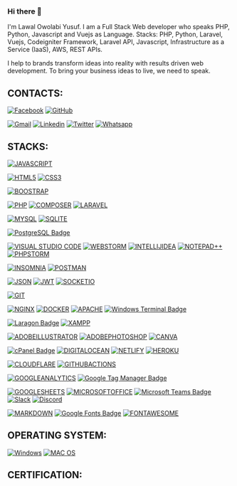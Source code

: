 ### Hi there 👋
I'm Lawal Owolabi Yusuf. I am a Full Stack Web developer who speaks PHP, Python, Javascript and Vuejs as Language.
Stacks: PHP, Python, Laravel, Vuejs, Codeigniter Framework, Laravel API, Javascript, Infrastructure as a Service (IaaS), AWS, REST APIs.

I help to brands transform ideas into reality with results driven web development. To bring your business ideas to live, we need to speak.

## CONTACTS:

[![Facebook](https://img.shields.io/badge/facebook-005FED.svg?style=for-the-badge&logo=facebook&logoColor=white)](https://www.facebook.com/yusuf.lawal.336333?mibextid=ZbWKwL/)
[![GitHub](https://img.shields.io/badge/Github-100000?style=for-the-badge&logo=github&logoColor=white)](https://github.com/lawalyusuf)

[![Gmail](https://img.shields.io/badge/-Gmail-FF0000?style=for-the-badge&labelColor=FF0000&logo=gmail&logoColor=white)](mailto:lawalyusuf@gmail.com?subject=[GitHub])
[![Linkedin](https://img.shields.io/badge/-Linkedin-0e76a8?style=for-the-badge&logo=Linkedin&logoColor=white)](https://www.linkedin.com/in/lawal-owolabi-yusuf-04976b143)
[![Twitter](https://img.shields.io/badge/twitter-1DA1F2.svg?style=for-the-badge&logo=twitter&logoColor=white)](https://twitter.com/Mind_Programing)
[![Whatsapp](https://img.shields.io/badge/-Whatsapp-4AC959?style=for-the-badge&logo=whatsapp&logoColor=white)](https://wa.me/message/+2347035579326)


## STACKS:

[![JAVASCRIPT](https://img.shields.io/badge/JavaScript-323330?style=for-the-badge&logo=javascript&logoColor=F7DF1E)](https://github.com/lawalyusuf)
<!-- [![TYPESCRIPT](https://img.shields.io/badge/TypeScript-007ACC?style=for-the-badge&logo=typescript&logoColor=white)](https://github.com/lawalyusuf)
[![ANGULAR](https://img.shields.io/badge/Angular-DD0031?style=for-the-badge&logo=angular&logoColor=white)](https://github.com/lawalyusuf)
[![IONIC](https://img.shields.io/badge/Ionic-3880FF?style=for-the-badge&logo=ionic&logoColor=white)](https://github.com/lawalyusuf)
[![REACT](https://img.shields.io/badge/React-20232A?style=for-the-badge&logo=react&logoColor=61DAFB)](https://github.com/lawalyusuf)
[![NEXT.JS](https://img.shields.io/badge/Nest.js-100000?style=for-the-badge&logo=next.js&logoColor=white)](https://github.com/lawalyusuf)
[![NODE.JS](https://img.shields.io/badge/node-20232A?style=for-the-badge&logo=node.js&logoColor=339933)](https://github.com/lawalyusuf)
[![NEST.JS](https://img.shields.io/badge/nestjs-20232A?style=for-the-badge&logo=nestjs&logoColor=E0234E)](https://github.com/lawalyusuf) -->

[![HTML5](https://img.shields.io/badge/HTML5-E34F26?style=for-the-badge&logo=html5&logoColor=white)](https://github.com/lawalyusuf)
[![CSS3](https://img.shields.io/badge/CSS3-1572B6?style=for-the-badge&logo=css3&logoColor=white)](https://github.com/lawalyusuf)
<!-- [![SASS](https://img.shields.io/badge/Sass-CC6699?style=for-the-badge&logo=sass&logoColor=white)](https://github.com/lawalyusuf)
[![TAILWINDCSS](https://img.shields.io/badge/Tailwind_CSS-38B2AC?style=for-the-badge&logo=tailwind-css&logoColor=white)](https://github.com/lawalyusuf) -->
[![BOOSTRAP](https://img.shields.io/badge/Bootstrap-563D7C?style=for-the-badge&logo=bootstrap&logoColor=white)](https://github.com/lawalyusuf)
<!-- [![MATERIALUI](https://img.shields.io/badge/Material%20UI-007FFF?style=for-the-badge&logo=mui&logoColor=white)](https://github.com/lawalyusuf) -->

[![PHP](https://img.shields.io/badge/PHP-777BB4?style=for-the-badge&logo=php&logoColor=white)]()
[![COMPOSER](https://img.shields.io/badge/Composer-885630?style=for-the-badge&logo=Composer&logoColor=white)]()
[![LARAVEL](https://img.shields.io/badge/Laravel-FF2D20?style=for-the-badge&logo=laravel&logoColor=white)]()

[![MYSQL](https://img.shields.io/badge/MySQL-005C84?style=for-the-badge&logo=mysql&logoColor=white)]()
[![SQLITE](https://img.shields.io/badge/SQLite-07405E?style=for-the-badge&logo=sqlite&logoColor=white)]()
<!-- [![FIREBASE](https://img.shields.io/badge/firebase-ffca28?style=for-the-badge&logo=firebase&logoColor=black)]() -->
[![PostgreSQL Badge](https://img.shields.io/badge/PostgreSQL-4169E1?logo=postgresql&logoColor=fff&style=for-the-badge)]()

<!-- [![NODEJS](https://img.shields.io/badge/Node.js-339933?style=for-the-badge&logo=nodedotjs&logoColor=white)]()
[![NPM](https://img.shields.io/badge/npm-CB3837?style=for-the-badge&logo=npm&logoColor=white)]()
[![YARN](https://img.shields.io/badge/Yarn-2C8EBB?style=for-the-badge&logo=yarn&logoColor=white)]()
[![WEBPACK](https://img.shields.io/badge/Webpack-8DD6F9?style=for-the-badge&logo=Webpack&logoColor=white)]() -->

[![VISUAL STUDIO CODE](https://img.shields.io/badge/Visual_Studio_Code-0078D4?style=for-the-badge&logo=visual%20studio%20code&logoColor=white)]()
[![WEBSTORM](https://img.shields.io/badge/WebStorm-000000?style=for-the-badge&logo=WebStorm&logoColor=white)]()
[![INTELLIJIDEA](https://img.shields.io/badge/IntelliJIDEA-000000.svg?style=for-the-badge&logo=intellij-idea&logoColor=white)]()
[![NOTEPAD++](https://img.shields.io/badge/Notepad++-90E59A.svg?style=for-the-badge&logo=notepad%2B%2B&logoColor=black)]()
[![PHPSTORM](http://img.shields.io/badge/-PHPStorm-181717?style=for-the-badge&logo=phpstorm&logoColor=white)]()
<!-- [![VISUALSTUDIO](https://img.shields.io/badge/Visual_Studio-5C2D91?style=for-the-badge&logo=visual%20studio&logoColor=white)]() -->
<!-- [![ANDROIDSTUDIO](https://img.shields.io/badge/Android_Studio-3DDC84?style=for-the-badge&logo=android-studio&logoColor=white)]() -->

[![INSOMNIA](https://img.shields.io/badge/Insomnia-5849be?style=for-the-badge&logo=Insomnia&logoColor=white)]()
[![POSTMAN](https://img.shields.io/badge/Postman-FF6C37?style=for-the-badge&logo=Postman&logoColor=white)]()

[![JSON](https://img.shields.io/badge/json-5E5C5C?style=for-the-badge&logo=json&logoColor=white)]()
[![JWT](https://img.shields.io/badge/JWT-000000?style=for-the-badge&logo=JSON%20web%20tokens&logoColor=white)]()
[![SOCKETIO](https://img.shields.io/badge/Socket.io-010101?&style=for-the-badge&logo=Socket.io&logoColor=white)]()

<!-- [![GRADLE](https://img.shields.io/badge/gradle-02303A?style=for-the-badge&logo=gradle&logoColor=white)]() -->

[![GIT](https://img.shields.io/badge/GIT-E44C30?style=for-the-badge&logo=git&logoColor=white)]()

[![NGINX](https://img.shields.io/badge/Nginx-009639?style=for-the-badge&logo=nginx&logoColor=white)]()
[![DOCKER](https://img.shields.io/badge/Docker-2CA5E0?style=for-the-badge&logo=docker&logoColor=white)]()
[![APACHE](https://img.shields.io/badge/Apache-D22128?style=for-the-badge&logo=Apache&logoColor=white)]()
[![Windows Terminal Badge](https://img.shields.io/badge/Windows%20Terminal-4D4D4D?logo=windowsterminal&logoColor=fff&style=for-the-badge)]()

[![Laragon Badge](https://img.shields.io/badge/Laragon-0E83CD?logo=laragon&logoColor=fff&style=for-the-badge)]()
[![XAMPP](https://img.shields.io/badge/Xampp-F37623?style=for-the-badge&logo=xampp&logoColor=white)]()

[![ADOBEILLUSTRATOR](https://img.shields.io/badge/Adobe%20Illustrator-FF9A00?style=for-the-badge&logo=adobe%20illustrator&logoColor=white)]()
[![ADOBEPHOTOSHOP](https://img.shields.io/badge/Adobe%20Photoshop-31A8FF?style=for-the-badge&logo=Adobe%20Photoshop&logoColor=black)]()
[![CANVA](https://img.shields.io/badge/Canva-%2300C4CC.svg?&style=for-the-badge&logo=Canva&logoColor=white)]()

[![cPanel Badge](https://img.shields.io/badge/cPanel-FF6C2C?logo=cpanel&logoColor=fff&style=for-the-badge)]()
[![DIGITALOCEAN](https://img.shields.io/badge/Digital_Ocean-0080FF?style=for-the-badge&logo=DigitalOcean&logoColor=white)]()
[![NETLIFY](https://img.shields.io/badge/Netlify-00C7B7?style=for-the-badge&logo=netlify&logoColor=white)]()
[![HEROKU](https://img.shields.io/badge/Heroku-430098?style=for-the-badge&logo=heroku&logoColor=white)]()

[![CLOUDFLARE](https://img.shields.io/badge/Cloudflare-F38020?style=for-the-badge&logo=Cloudflare&logoColor=white)]()
[![GITHUBACTIONS](https://img.shields.io/badge/GitHub_Actions-2088FF?style=for-the-badge&logo=github-actions&logoColor=white)]()

[![GOOGLEANALYTICS](https://img.shields.io/badge/Google%20Analytics-E37400?style=for-the-badge&logo=google%20analytics&logoColor=white)]()
[![Google Tag Manager Badge](https://img.shields.io/badge/Google%20Tag%20Manager-246FDB?logo=googletagmanager&logoColor=fff&style=for-the-badge)]()

[![GOOGLESHEETS](https://img.shields.io/badge/Google%20Sheets-34A853?style=for-the-badge&logo=google-sheets&logoColor=white)]()
[![MICROSOFTOFFICE](https://img.shields.io/badge/Microsoft_Office-D83B01?style=for-the-badge&logo=microsoft-office&logoColor=white)]()
[![Microsoft Teams Badge](https://img.shields.io/badge/Microsoft%20Teams-6264A7?logo=microsoftteams&logoColor=fff&style=for-the-badge)]()
[![Slack](https://img.shields.io/badge/Slack-4A154B?style=for-the-badge&logo=slack&logoColor=white)]()
[![Discord](https://img.shields.io/badge/Discord-7289DA?style=for-the-badge&logo=discord&logoColor=white)]()

[![MARKDOWN](https://img.shields.io/badge/Markdown-000000?style=for-the-badge&logo=markdown&logoColor=white)]()
[![Google Fonts Badge](https://img.shields.io/badge/Google%20Fonts-4285F4?logo=googlefonts&logoColor=fff&style=for-the-badge)]()
[![FONTAWESOME](https://img.shields.io/badge/Font_Awesome-339AF0?style=for-the-badge&logo=fontawesome&logoColor=white)]()

## OPERATING SYSTEM:

<!-- [![ANDROID](https://img.shields.io/badge/Android-3DDC84?style=for-the-badge&logo=android&logoColor=white)]()
[![IOS](https://img.shields.io/badge/iOS-000000?style=for-the-badge&logo=ios&logoColor=white)]() -->
[![Windows](https://img.shields.io/badge/Windows-0078D6?style=for-the-badge&logo=windows&logoColor=white)]()
[![MAC OS](https://img.shields.io/badge/mac%20os-000000?style=for-the-badge&logo=macos&logoColor=F0F0F0)]()

## CERTIFICATION:
<!-- [![Udacity Frontend Nanodegree](https://img.shields.io/badge/Udacity-grey?style=for-the-badge&logo=udacity&logoColor=#5FCFEE)](https://graduation.udacity.com/confirm/UAKHRQPQ) -->

<!--
**lawalyusuf/lawalyusuf** is a ✨ _special_ ✨ repository because its `README.md` (this file) appears on your GitHub profile.

Here are some ideas to get you started:

- 🔭 I’m currently working on ...
- 🌱 I’m currently learning ...
- 👯 I’m looking to collaborate on ...
- 🤔 I’m looking for help with ...
- 💬 Ask me about ...
- 📫 How to reach me: ...
- 😄 Pronouns: ...
- ⚡ Fun fact: ...
-->

